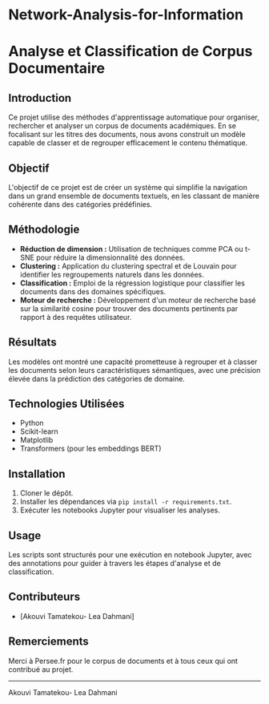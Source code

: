 # Network-Analysis-for-Information


# Analyse et Classification de Corpus Documentaire

## Introduction
Ce projet utilise des méthodes d'apprentissage automatique pour organiser, rechercher et analyser un corpus de documents académiques. En se focalisant sur les titres des documents, nous avons construit un modèle capable de classer et de regrouper efficacement le contenu thématique.

## Objectif
L'objectif de ce projet est de créer un système qui simplifie la navigation dans un grand ensemble de documents textuels, en les classant de manière cohérente dans des catégories prédéfinies.

## Méthodologie
- **Réduction de dimension :** Utilisation de techniques comme PCA ou t-SNE pour réduire la dimensionnalité des données.
- **Clustering :** Application du clustering spectral et de Louvain pour identifier les regroupements naturels dans les données.
- **Classification :** Emploi de la régression logistique pour classifier les documents dans des domaines spécifiques.
- **Moteur de recherche :** Développement d'un moteur de recherche basé sur la similarité cosine pour trouver des documents pertinents par rapport à des requêtes utilisateur.

## Résultats
Les modèles ont montré une capacité prometteuse à regrouper et à classer les documents selon leurs caractéristiques sémantiques, avec une précision élevée dans la prédiction des catégories de domaine.

## Technologies Utilisées
- Python
- Scikit-learn
- Matplotlib
- Transformers (pour les embeddings BERT)

## Installation
1. Cloner le dépôt.
2. Installer les dépendances via `pip install -r requirements.txt`.
3. Exécuter les notebooks Jupyter pour visualiser les analyses.

## Usage
Les scripts sont structurés pour une exécution en notebook Jupyter, avec des annotations pour guider à travers les étapes d'analyse et de classification.

## Contributeurs
- [Akouvi Tamatekou- Lea Dahmani]



## Remerciements
Merci à Persee.fr pour le corpus de documents et à tous ceux qui ont contribué au projet.

---

Akouvi Tamatekou- Lea Dahmani
